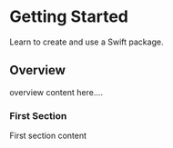 # Getting Started

Learn to create and use a Swift package.

## Overview

overview content here....

### First Section

First section content
